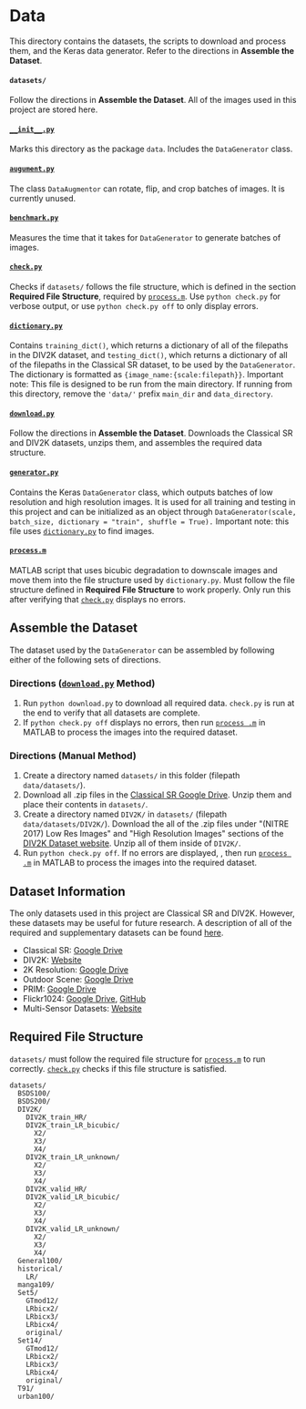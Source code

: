 # Data
This directory contains the datasets, the scripts to download and process them, and the Keras data generator. Refer to the directions in **Assemble the Dataset**.
#### `datasets/`
Follow the directions in **Assemble the Dataset**. All of the images used in this project are stored here.
#### [`__init__.py`](https://github.com/umd-fire-coml/2020-Image-Super-Resolution/blob/master/data/__init__.py)
Marks this directory as the package `data`. Includes the `DataGenerator` class.
#### [`augument.py`](https://github.com/umd-fire-coml/2020-Image-Super-Resolution/blob/master/data/augment.py)
The class `DataAugmentor` can rotate, flip, and crop batches of images. It is currently unused. 
#### [`benchmark.py`](https://github.com/umd-fire-coml/2020-Image-Super-Resolution/blob/master/data/benchmark.py)
Measures the time that it takes for `DataGenerator` to generate batches of images. 
#### [`check.py`](https://github.com/umd-fire-coml/2020-Image-Super-Resolution/blob/master/data/check.py)
Checks if `datasets/` follows the file structure, which is defined in the section **Required File Structure**, required by [`process.m`](https://github.com/umd-fire-coml/2020-Image-Super-Resolution/blob/master/data/process.m). Use `python check.py` for verbose output, or use `python check.py off` to only display errors. 
#### [`dictionary.py`](https://github.com/umd-fire-coml/2020-Image-Super-Resolution/blob/master/data/dictionary.py)
Contains `training_dict()`, which returns a dictionary of all of the filepaths in the DIV2K dataset, and `testing_dict()`, which returns a dictionary of all of the filepaths in the Classical SR dataset, to be used by the `DataGenerator`. The dictionary is formatted as `{image_name:{scale:filepath}}`. Important note: This file is designed to be run from the main directory. If running from this directory, remove the `'data/'` prefix `main_dir` and `data_directory`.
#### [`download.py`](https://github.com/umd-fire-coml/2020-Image-Super-Resolution/blob/master/data/download.py)
Follow the directions in **Assemble the Dataset**. Downloads the Classical SR and DIV2K datasets, unzips them, and assembles the required data structure. 
#### [`generator.py`](https://github.com/umd-fire-coml/2020-Image-Super-Resolution/blob/master/data/generator.py)
Contains the Keras `DataGenerator` class, which outputs batches of low resolution and high resolution images. It is used for all training and testing in this project and can be initialized as an object through `DataGenerator(scale, batch_size, dictionary = "train", shuffle = True).` Important note: this file uses [`dictionary.py`](https://github.com/umd-fire-coml/2020-Image-Super-Resolution/blob/master/data/dictionary.py) to find images. 
#### [`process.m`](https://github.com/umd-fire-coml/2020-Image-Super-Resolution/blob/master/data/process.m)
MATLAB script that uses bicubic degradation to downscale images and move them into the file structure used by `dictionary.py`. Must follow the file structure defined in **Required File Structure** to work properly. Only run this after verifying that [`check.py`](https://github.com/umd-fire-coml/2020-Image-Super-Resolution/blob/master/data/check.py) displays no errors.
## Assemble the Dataset
The dataset used by the `DataGenerator` can be assembled by following either of the following sets of directions. 
### Directions ([`download.py`](https://github.com/umd-fire-coml/2020-Image-Super-Resolution/blob/master/data/download.py) Method)
1. Run `python download.py` to download all required data. `check.py` is run at the end to verify that all datasets are complete. 
2. If `python check.py off` displays no errors, then run [`process .m`](https://github.com/umd-fire-coml/2020-Image-Super-Resolution/blob/master/data/process.m) in MATLAB to process the images into the required dataset. 
### Directions (Manual Method)
1. Create a directory named `datasets/` in this folder (filepath `data/datasets/`).
2. Download all .zip files in the [Classical SR Google Drive](https://drive.google.com/drive/folders/1pRmhEmmY-tPF7uH8DuVthfHoApZWJ1QU). Unzip them and place their contents in `datasets/`. 
3. Create a directory named `DIV2K/` in `datasets/` (filepath `data/datasets/DIV2K/`). Download the all of the .zip files under "(NITRE 2017) Low Res Images" and "High Resolution Images" sections of the [DIV2K Dataset website](https://data.vision.ee.ethz.ch/cvl/DIV2K/). Unzip all of them inside of `DIV2K/`. 
4. Run `python check.py off`. If no errors are displayed, , then run [`process .m`](https://github.com/umd-fire-coml/2020-Image-Super-Resolution/blob/master/data/process.m) in MATLAB to process the images into the required dataset. 
## Dataset Information
The only datasets used in this project are Classical SR and DIV2K. However, these datasets may be useful for future research. A description of all of the required and supplementary datasets can be found [here](https://cvnote.ddlee.cn/2019/09/22/image-super-resolution-datasets).
* Classical SR: [Google Drive](https://drive.google.com/drive/folders/1pRmhEmmY-tPF7uH8DuVthfHoApZWJ1QU)
* DIV2K: [Website](https://data.vision.ee.ethz.ch/cvl/DIV2K/)
* 2K Resolution: [Google Drive](https://drive.google.com/drive/folders/1B-uaxvV9qeuQ-t7MFiN1oEdA6dKnj2vW) 
* Outdoor Scene: [Google Drive](https://drive.google.com/drive/u/0/folders/1iZfzAxAwOpeutz27HC56_y5RNqnsPPKr)
* PRIM: [Google Drive](https://drive.google.com/drive/folders/17FmdXu5t8wlKwt8extb_nQAdjxUOrb1O)
* Flickr1024: [Google Drive](https://drive.google.com/drive/folders/10LTXCSp9UqY9A9HVj3sAf7zmS4KdJo2T), [GitHub](https://yingqianwang.github.io/Flickr1024/)
* Multi-Sensor Datasets: [Website](https://www5.cs.fau.de/research/data/multi-sensor-super-resolution-datasets/)
## Required File Structure
`datasets/` must follow the required file structure for [`process.m`](https://github.com/umd-fire-coml/2020-Image-Super-Resolution/blob/master/data/process.m) to run correctly. [`check.py`](https://github.com/umd-fire-coml/2020-Image-Super-Resolution/blob/master/data/check.py) checks if this file structure is satisfied. 
```
datasets/
  BSDS100/
  BSDS200/
  DIV2K/
    DIV2K_train_HR/
    DIV2K_train_LR_bicubic/
      X2/
      X3/
      X4/
    DIV2K_train_LR_unknown/
      X2/
      X3/
      X4/
    DIV2K_valid_HR/
    DIV2K_valid_LR_bicubic/
      X2/
      X3/
      X4/
    DIV2K_valid_LR_unknown/
      X2/
      X3/
      X4/
  General100/
  historical/
    LR/
  manga109/
  Set5/
    GTmod12/
    LRbicx2/
    LRbicx3/
    LRbicx4/
    original/
  Set14/
    GTmod12/
    LRbicx2/
    LRbicx3/
    LRbicx4/
    original/
  T91/
  urban100/
  ```
